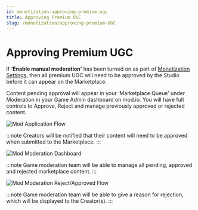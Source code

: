 ```yaml
---
id: monetization-approving-premium-ugc
title: Approving Premium UGC
slug: /monetization/approving-premium-UGC
---
```


# Approving Premium UGC

If **‘Enable manual moderation’** has been turned on as part of [Monetization Settings](/monetization/onboarding#monetization-settings), then all premium UGC will need to be approved by the Studio before it can appear on the Marketplace.

Content pending approval will appear in your ‘Marketplace Queue’ under Moderation in your Game Admin dashboard on
mod.io. You will have full controls to Approve, Reject and manage previously approved or rejected content.

![Mod Application Flow](images/confirm-application.png)

:::note
Creators will be notified that their content will need to be approved when submitted to the Marketplace.
:::

![Mod Moderation Dashboard](images/game-moderation.png)

:::note
Game moderation team will be able to manage all pending, approved and rejected marketplace content.
:::

![Mod Moderation Reject/Approved Flow](images/moderation-review.png)

:::note
Game moderation team will be able to give a reason for rejection, which will be displayed to the Creator(s).
:::